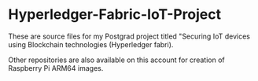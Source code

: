 # Hyperledger-Fabric-IoT-Project

These are source files for my Postgrad project titled "Securing IoT devices using Blockchain technologies (Hyperledger fabri).

Other repositories are also available on this account for creation of Raspberry Pi ARM64 images.
